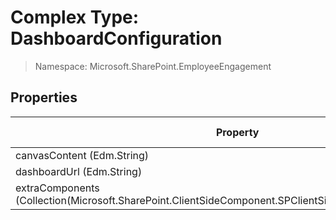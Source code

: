 # Complex Type: DashboardConfiguration

> Namespace: Microsoft.SharePoint.EmployeeEngagement

## Properties

Property | SPO | SP 2019 | SP 2016 | SP 2013
----------|:---:|:-------:|:-------:|:-------:
canvasContent (Edm.String) | ✅ | ❌ | ❌ | ❌
dashboardUrl (Edm.String) | ✅ | ❌ | ❌ | ❌
extraComponents (Collection(Microsoft.SharePoint.ClientSideComponent.SPClientSideComponentQueryResult)) | ✅ | ❌ | ❌ | ❌